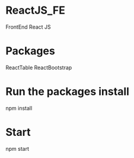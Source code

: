 # ReactJS_FE
FrontEnd React JS

# Packages
ReactTable
ReactBootstrap

# Run the packages install
npm install

# Start
npm start
